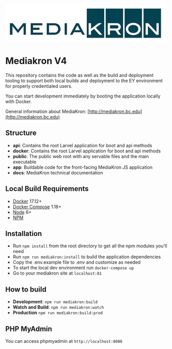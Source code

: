 ![MediaKron Banner](mkbanner.png)
# Mediakron V4

This repository contains the code as well as the build and deployment tooling to support both local builds and deployment to the EY environment for properly credentialed users.

You can start development immediately by booting the application locally with Docker.

General information about MediaKron: [http://mediakron.bc.edu](http://mediakron.bc.edu)

## Structure
* **api**: Contains the root Larvel application for boot and api methods
* **docker**: Contains the root Larvel application for boot and api methods
* **public**: The public web root with any servable files and the main executable
* **app**: Buildable code for the front-facing MediaKron JS application
* **docs**: MediaKron technical documentation

## Local Build Requirements
* [Docker](https://docs.docker.com/install/) 17.12+ 
* [Docker Compose](https://docs.docker.com/compose/) 1.18+
* [Node](https://nodejs.org) 6+
* [NPM](https://www.npmjs.com/)

## Installation
* Run `npm install` from the root directory to get all the npm modules you'll need
* Run `npm run mediakron:install` to build the application dependencies
* Copy the .env.example file to .env and customize as needed
* To start the local dev environment run `docker-compose up`
* Go to your mediakron site at `localhost:81`

## How to build
* **Development**: `npm run mediakron:build`
* **Watch and Build**: `npm run mediakron:watch`
* **Production** `npm run mediakron:build:prod`

## PHP MyAdmin 
You can access phpmyadmin at `http://localhost:8080`
